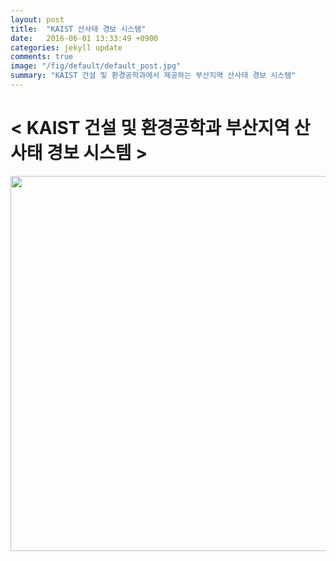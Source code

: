 ```yaml
---
layout: post
title:  "KAIST 산사태 경보 시스템"
date:   2016-06-01 13:33:49 +0900
categories: jekyll update
comments: true
image: "/fig/default/default_post.jpg"
summary: "KAIST 건설 및 환경공학과에서 제공하는 부산지역 산사태 경보 시스템"
---
```


# < KAIST 건설 및 환경공학과 부산지역 산사태 경보 시스템 >

<img align="left" src="http://yshin.woobi.co.kr/imgs/fig.png" width="800" height="600px">



